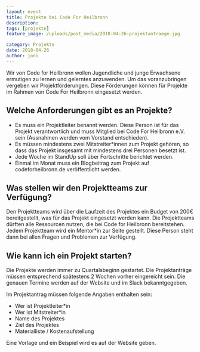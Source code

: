 ```yaml
---
layout: event
title: Projekte bei Code For Heilbronn
description: 
tags: [projekte]
feature_image: /uploads/post_media/2018-04-26-projektantraege.jpg

category: Projekte
date: 2018-04-26
author: joni
---
```


Wir von Code for Heilbronn wollen Jugendliche und junge Erwachsene ermutigen zu lernen und gelerntes anzuwenden.
Um das voranzubringen vergeben wir Projektförderungen. Diese Förderungen können für Projekte im Rahmen von Code For Heilbronn eingesetzt werden.

## Welche Anforderungen gibt es an Projekte?

* Es muss ein Projektleiter benannt werden. Diese Person ist für das Projekt verantwortlich und muss Mitglied bei Code For Heilbronn e.V. sein (Ausnahmen werden vom Vorstand entschieden).
* Es müssen mindestens zwei Mitstreiter\*innen zum Projekt gehören, so dass das Projekt insgesamt mit mindestens drei Personen besetzt ist.
* Jede Woche im StandUp soll über Fortschritte berichtet werden.
* Einmal im Monat muss ein Blogbeitrag zum Projekt auf codeforheilbronn.de veröffentlicht werden.


## Was stellen wir den Projektteams zur Verfügung?

Den Projektteams wird über die Laufzeit des Projektes ein Budget von 200€ bereitgestellt, was für das Projekt eingesetzt werden kann.
Die Projektteams dürften alle Ressourcen nutzen, die bei Code for Heilbronn bereitstehen.
Jedem Projektteam wird ein Mentor\*in zur Seite gestellt. Diese Person steht dann bei allen Fragen und Problemen zur Verfügung.


## Wie kann ich ein Projekt starten?

Die Projekte werden immer zu Quartalsbeginn gestartet. Die Projektanträge müssen entsprechend spätestens 2 Wochen vorher eingereicht sein.
Die genauen Termine werden auf der Website und im Slack bekanntgegeben.

Im Projektantrag müssen folgende Angaben enthalten sein:

* Wer ist Projektleiter\*in
* Wer ist Mitstreiter\*in
* Name des Projektes
* Ziel des Projektes
* Materialliste / Kostenaufstellung

Eine Vorlage und ein Beispiel wird es auf der Website geben.

